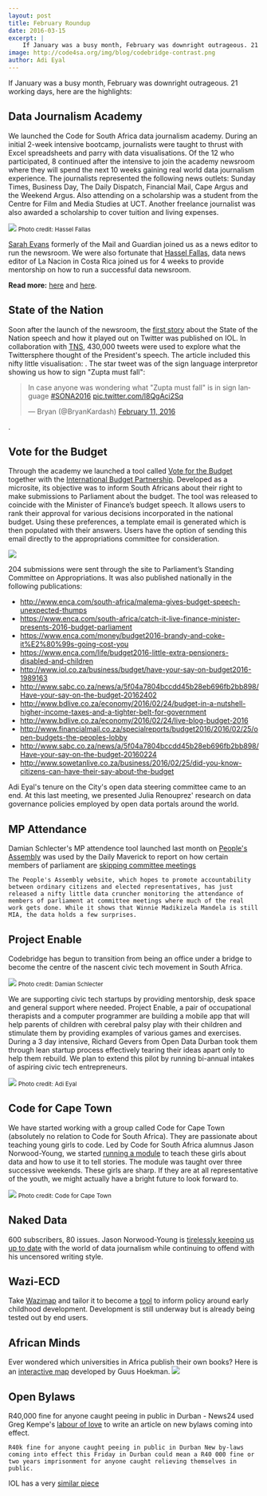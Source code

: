 ```yaml
---
layout: post
title: February Roundup
date: 2016-03-15
excerpt: |
    If January was a busy month, February was downright outrageous. 21 working days, here are the highlights.
image: http://code4sa.org/img/blog/codebridge-contrast.png
author: Adi Eyal
---
```


If January was a busy month, February was downright outrageous. 21 working days, here are the highlights:

## Data Journalism Academy
We launched the Code for South Africa data journalism academy. During an initial 2-week intensive bootcamp, journalists were taught to thrust with Excel spreadsheets and parry with data visualisations. Of the 12 who participated, 8 continued after the intensive to join the academy newsroom where they will spend the next 10 weeks gaining real world data journalism experience. The journalists represented the following news outlets: Sunday Times, Business Day, The Daily Dispatch, Financial Mail, Cape Argus and the Weekend Argus. Also attending on a scholarship was a student from the Centre for Film and Media Studies at UCT. Another freelance journalist was also awarded a scholarship to cover tuition and living expenses.

<img src="/img/blog/ddj-academy.jpg"/>
<small class="pull-right">Photo credit: Hassel Fallas</small>

[Sarah Evans](https://twitter.com/@sarahpeace6) formerly of the Mail and Guardian joined us as a news editor to run the newsroom. We were also fortunate that [Hassel Fallas](https://twitter.com/@hasselfallas), data news editor of La Nacion in Costa Rica joined us for 4 weeks to provide mentorship on how to run a successful data newsroom. 

<strong>Read more:</strong> [here](http://code4sa.org/2016/02/10/academy-launch.html) and [here](https://ijnet.org/en/blog/new-data-journalism-academy-south-africa-embodies-living-laboratory-training-model).

## State of the Nation
Soon after the launch of the newsroom, the [first story](http://mini.iol.co.za/news/sona-as-it-played-out-on-twitter-1985853) about the State of the Nation speech and how it played out on Twitter was published on IOL. In collaboration with [TNS](http://www.tnsglobal.com), 430,000 tweets were used to explore what the Twittersphere thought of the President's speech. The article included this nifty little visualisation:  <script type="text/javascript" src="https://static.code4sa.org/sona-chord/embed.js"></script>. The star tweet was of the sign language interpretor showing us how to sign "Zupta must fall":

<blockquote class="twitter-tweet" data-lang="en"><p lang="en" dir="ltr">In case anyone was wondering what &quot;Zupta must fall&quot; is in sign language <a href="https://twitter.com/hashtag/SONA2016?src=hash">#SONA2016</a> <a href="https://t.co/l8QgAci2Sq">pic.twitter.com/l8QgAci2Sq</a></p>&mdash; Bryan (@BryanKardash) <a href="https://twitter.com/BryanKardash/status/697852455703470080">February 11, 2016</a></blockquote>
<script async src="//platform.twitter.com/widgets.js" charset="utf-8"></script>.

## Vote for the Budget
Through the academy we launched a tool called [Vote for the Budget](http://www.vote4thebudget.org) together with the [International Budget Partnership](www.internationalbudget.org/). Developed as a microsite, its objective was to inform South Africans about their right to make submissions to Parliament about the budget. The tool was released to coincide with the Minister of Finance’s budget speech. It allows users to rank their approval for various decisions incorporated in the national budget. Using these preferences, a template email is generated which is then populated with their answers. Users have the option of sending this email directly to the appropriations committee for consideration.

<img src="/img/blog/vote-for-the-budget.png">

204 submissions were sent through the site to Parliament’s Standing Committee on Appropriations. It was also published nationally in the following publications:

- <http://www.enca.com/south-africa/malema-gives-budget-speech-unexpected-thumps>
- <https://www.enca.com/south-africa/catch-it-live-finance-minister-presents-2016-budget-parliament>
- <https://www.enca.com/money/budget2016-brandy-and-coke-it%E2%80%99s-going-cost-you>
- <https://www.enca.com/life/budget2016-little-extra-pensioners-disabled-and-children>
- <http://www.iol.co.za/business/budget/have-your-say-on-budget2016-1989163>
- <http://www.sabc.co.za/news/a/5f04a7804bccdd45b28eb696fb2bb898/Have-your-say-on-the-budget-20162402>
- <http://www.bdlive.co.za/economy/2016/02/24/budget-in-a-nutshell-higher-income-taxes-and-a-tighter-belt-for-government>
- <http://www.bdlive.co.za/economy/2016/02/24/live-blog-budget-2016>
- <http://www.financialmail.co.za/specialreports/budget2016/2016/02/25/open-budgets-the-peoples-lobby>
- <http://www.sabc.co.za/news/a/5f04a7804bccdd45b28eb696fb2bb898/Have-your-say-on-the-budget-20160224>
- <http://www.sowetanlive.co.za/business/2016/02/25/did-you-know-citizens-can-have-their-say-about-the-budget>


Adi Eyal's tenure on the City's open data steering committee came to an end. At this last meeting, we presented Julia Renouprez' research on data governance policies employed by open data portals around the world.


## MP Attendance
Damian Schlecter's MP attendence tool launched last month on [People's Assembly](http://pa.org.za) was used by the Daily Maverick to report on how certain members of parliament are [skipping committee meetings](http://www.dailymaverick.co.za/article/2016-02-15-what-have-you-done-for-me-lately-tracking-sa-mps-and-how-hard-they-work-or-not/#.VsQpazZ97dQ)

    The People's Assembly website, which hopes to promote accountability between ordinary citizens and elected representatives, has just released a nifty little data cruncher monitoring the attendance of members of parliament at committee meetings where much of the real work gets done. While it shows that Winnie Madikizela Mandela is still MIA, the data holds a few surprises. 

## Project Enable

Codebridge has begun to transition from being an office under a bridge to become the centre of the nascent civic tech movement in South Africa.

<img src="/img/blog/codebridge-contrast.png"/>
<small class="pull-right">Photo credit: Damian Schlecter</small>

<p>
We are supporting civic tech startups by providing mentorship, desk space and general support where needed. Project Enable, a pair of occupational therapists and a computer programmer are building a mobile app that will help parents of children with cerebral palsy play with their children and stimulate them by providing examples of various games and exercises. During a 3 day intensive, Richard Gevers from Open Data Durban took them through lean startup process effectively tearing their ideas apart only to help them rebuild.  We plan to extend this pilot by running bi-annual intakes of aspiring civic tech entrepreneurs.
</p>
<img src="/img/blog/project-enable.png"/>
<small class="pull-right">Photo credit: Adi Eyal</small>

## Code for Cape Town
We have started working with a group called Code for Cape Town (absolutely no relation to Code for South Africa). They are passionate about teaching young girls to code. Led by Code for South Africa alumnus Jason Norwood-Young, we started [running a module](/2016/03/15/who-runs-the-world-girls.html) to teach these girls about data and how to use it to tell stories. The module was taught over three successive weekends. These girls are sharp. If they are at all representative of the youth, we might actually have a bright future to look forward to.

<img src="/img/blog/code-for-ct.jpg"/>
<small class="pull-right">Photo credit: Code for Cape Town</small>

## Naked Data

600 subscribers, 80 issues. Jason Norwood-Young is [tirelessly keeping us up to date](/newsletter/) with the world of data journalism while continuing to offend with his uncensored writing style.

## Wazi-ECD

Take [Wazimap](http://www.wazimap.co.za) and tailor it to become a [tool](http://wazimap-ecd.code4sa.org/profiles/province-NC-northern-cape/) to inform policy around early childhood development. Development is still underway but is already being tested out by end users.

## African Minds

Ever wondered which universities in Africa publish their own books? Here is an [interactive map](http://www.africanminds.co.za/african-university-presses/) developed by Guus Hoekman.
<img src="/img/blog/universitypresses.png"/>

## Open Bylaws

R40,000 fine for anyone caught peeing in public in Durban - News24 used Greg Kempe's [labour of love](http://www.openbylaws.org.za) to write an article on new bylaws coming into effect. 

    R40k fine for anyone caught peeing in public in Durban New by-laws coming into effect this Friday in Durban could mean a R40 000 fine or two years imprisonment for anyone caught relieving themselves in public.

IOL has a very [similar piece](http://www.iol.co.za/news/south-africa/kwazulu-natal/peeing-in-public-could-cost-you-r40k-1994774)
